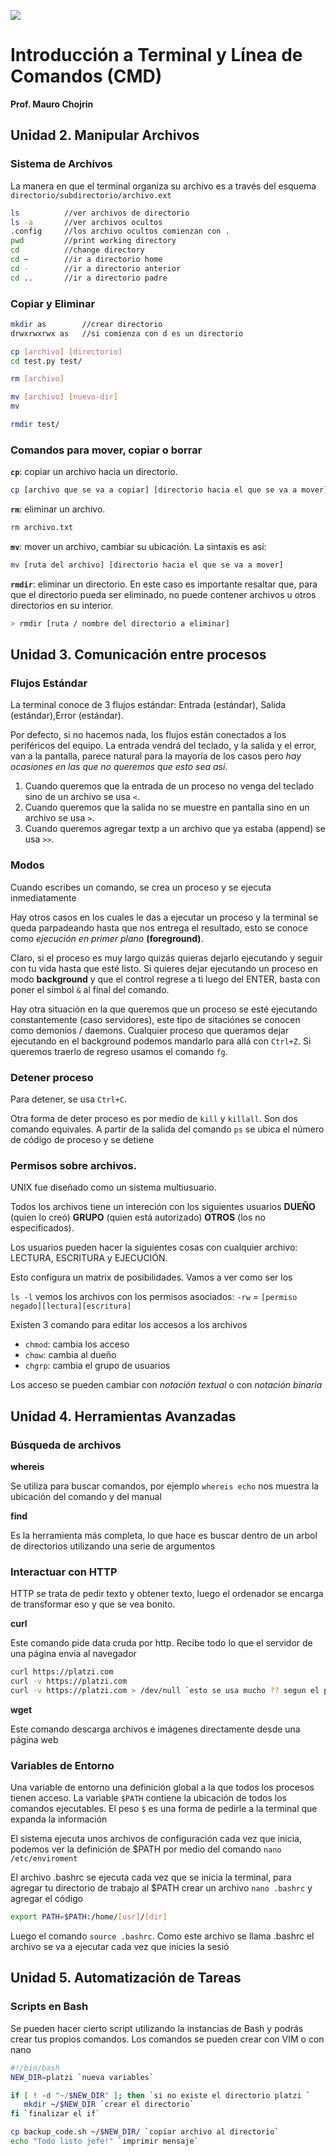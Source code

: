 ![](https://joseluisramoncolmenares.files.wordpress.com/2020/05/joseluiramon-diploma-terminal.png)

# Introducción a Terminal y Línea de Comandos (CMD)

**Prof. Mauro Chojrin**

## Unidad 2. Manipular Archivos

### Sistema de Archivos

La manera en que el terminal organiza su archivo es a través del esquema `directorio/subdirectorio/archivo.ext`

```bash
ls 			//ver archivos de directorio
ls -a 		//ver archivos ocultos
.config 	//los archivo ocultos comienzan con .
pwd			//print working directory
cd			//change directory
cd ~		//ir a directorio home
cd - 		//ir a directorio anterior
cd .. 		//ir a directorio padre
```

### Copiar y Eliminar

```bash
mkdir as		//crear directorio
drwxrwxrwx as 	//si comienza con d es un directorio

cp [archivo] [directorio]
cd test.py test/

rm [archivo]

mv [archivo] [nuevo-dir]
mv 

rmdir test/
```

### Comandos para mover, copiar o borrar

**`cp`**: copiar un archivo hacia un directorio.

```bash
cp [archivo que se va a copiar] [directorio hacia el que se va a mover]
```

**`rm`**: eliminar un archivo.

```bash
rm archivo.txt
```

**`mv`**: mover un archivo, cambiar su ubicación. La sintaxis es así:

```bash
mv [ruta del archivo] [directorio hacia el que se va a mover]
```

**`rmdir`**: eliminar un directorio. En este caso es importante resaltar que, para que el directorio pueda ser eliminado, no puede contener archivos u otros directorios en su interior.

```bash
> rmdir [ruta / nombre del directorio a eliminar]
```

## Unidad 3. Comunicación entre procesos

### Flujos Estándar

La terminal conoce de 3 flujos estándar: Entrada (estándar), Salida (estándar),Error (estándar).

Por defecto, si no hacemos nada, los flujos están conectados a los periféricos del equipo. La entrada vendrá del teclado, y la salida y el error, van a la pantalla, parece natural para la mayoría de los casos pero *hay ocasiones en las que no queremos que esto sea así*.

1. Cuando queremos que la entrada de un proceso no venga del teclado sino de un archivo se usa  `<`.
2. Cuando queremos que la salida no se muestre en pantalla sino en un archivo se usa `>`.
3. Cuando queremos agregar textp a un archivo que ya estaba (append) se usa `>>`.

### Modos

Cuando escribes un comando, se crea un proceso y se ejecuta inmediatamente

Hay otros casos en los cuales le das a ejecutar un proceso y la terminal se queda parpadeando hasta que nos entrega el resultado, esto se conoce como *ejecución en primer plano* **(foreground)**. 

Claro, si el proceso es muy largo quizás quieras dejarlo ejecutando y seguir con tu vida hasta que esté listo. Si quieres dejar ejecutando un proceso en modo **background** y que el control regrese a ti luego del ENTER, basta con poner el símbol `&` al final del comando.

Hay otra situación en la que queremos que un proceso se esté ejecutando constantemente (caso servidores), este tipo de sitaciónes se conocen como demonios / daemons.  Cualquier proceso que queramos dejar ejecutando en el background podemos mandarlo para allá con `Ctrl+Z`. Si queremos traerlo de regreso usamos el comando `fg`.

### Detener proceso

Para detener, se usa `Ctrl+C`.

Otra forma de deter proceso es por medio de `kill` y `killall`. Son dos comando equivales. A partir de la salida del comando `ps` se ubica el número de código de proceso y se detiene

### Permisos sobre archivos.

UNIX fue diseñado como un sistema multiusuario. 

Todos los archivos tiene un intereción con los siguientes usuarios **DUEÑO** (quien lo creó) **GRUPO** (quien está autorizado) **OTROS** (los no especificados).

Los usuarios pueden hacer la siguientes cosas con cualquier archivo: LECTURA, ESCRITURA y EJECUCIÓN. 

Esto configura un matrix de posibilidades. Vamos a ver como ser los 

`ls -l` vemos los archivos con los permisos asociados: `-rw` = `[permiso negado][lectura][escritura]`

Existen 3 comando para editar los accesos a los archivos

* `chmod`: cambia los acceso
* `chow`: cambia al dueño
* `chgrp`: cambia el grupo de usuarios

Los acceso se pueden cambiar con *notación textual* o con *notación binaria*

## Unidad 4. Herramientas Avanzadas

### Búsqueda de archivos

**whereis**

Se utiliza para buscar comandos, por ejemplo `whereis echo` nos muestra la ubicación del comando y del manual

**find**

Es la herramienta más completa, lo que hace es buscar dentro de un arbol de directorios utilizando una serie de argumentos

### Interactuar con HTTP

HTTP se trata de pedir texto y obtener texto, luego el ordenador se encarga de transformar eso y que se vea bonito. 

**curl**

Este comando pide data cruda por http.  Recibe todo lo que el servidor de una página envía al navegador

```bash
curl https://platzi.com
curl -v https://platzi.com
curl -v https://platzi.com > /dev/null `esto se usa mucho ?? segun el profesor. Descarga encabezados` 
```

**wget**

Este comando descarga archivos e imágenes directamente desde una página web

### Variables de Entorno

Una variable de entorno una definición global a la que todos los procesos tienen acceso. La variable `$PATH` contiene la ubicación de todos los comandos ejecutables. El peso `$` es una forma de pedirle a la terminal que expanda la información

El sistema ejecuta unos archivos de configuración cada vez que inicia, podemos ver la definición de $PATH por medio del comando `nano /etc/enviroment`

El archivo .bashrc se ejecuta cada vez que se inicia la terminal, para agregar tu directorio de trabajo al $PATH crear un archivo `nano .bashrc` y agregar el código

```sh
export PATH=$PATH:/home/[usr]/[dir]
```

Luego el comando `source .bashrc`. Como este archivo se llama .bashrc el archivo se va a ejecutar cada vez que inicies la sesió

## Unidad 5. Automatización de Tareas

### Scripts en Bash

Se pueden hacer cierto script utilizando la instancias de Bash y podrás crear tus propios comandos. Los comandos se pueden crear con VIM o con nano

```sh
#!/bin/bash
NEW_DIR=platzi `nueva variables`

if [ ! -d "~/$NEW_DIR" ]; then `si no existe el directorio platzi `
   mkdir ~/$NEW_DIR `crear el directorio`
fi `finalizar el if`

cp backup_code.sh ~/$NEW_DIR/ `copiar archivo al directorio`
echo "Todo listo jefe!" `imprimir mensaje`
```

### 